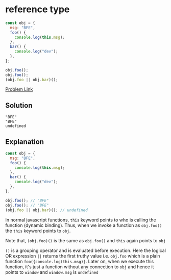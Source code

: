 # reference type

```js
const obj = {
  msg: "BFE",
  foo() {
    console.log(this.msg);
  },
  bar() {
    console.log("dev");
  },
};

obj.foo();
obj.foo();
(obj.foo || obj.bar)();
```

[Problem Link](https://bigfrontend.dev/quiz/reference-type)

## Solution

```
"BFE"
"BFE"
undefined
```

## Explanation

```js
const obj = {
  msg: "BFE",
  foo() {
    console.log(this.msg);
  },
  bar() {
    console.log("dev");
  },
};

obj.foo(); // "BFE"
obj.foo(); // "BFE"
(obj.foo || obj.bar)(); // undefined
```

In normal javascript functions, `this` keyword points to who is calling the function (dynamic binding). Thus, when we invoke a function as `obj.foo()` the `this` keyword points to `obj`.

Note that, `(obj.foo)()` is the same as `obj.foo()` and `this` again points to `obj`

`()` is a grouping operator and is evaluated before execution. Here the logical OR expression `||` returns the first truthy value i.e. `obj.foo` which is a plain function `foo({console.log(this.msg)}`. Later on, when we execute this function, it's just a function without any connection to `obj` and hence it points to `window` and `window.msg` is `undefined`
